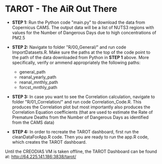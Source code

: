 
# TAROT - The AiR Out There

* **STEP 1:** Run the Python code "main.py" to download the data from Copernicus CAMS. The output data will be a list of NUTS3 regions with values for the Number of Dangerous Days due to high concentrations of PM2.5
  
* **STEP 2:** Navigate to folder "R/00_General/" and run code ImportDatasets.R. Make sure the paths at the top of the code point to the path of the data downloaded from Python in **STEP 1** above. More specifically, verify or ammend appropriately the following paths:
  * general_path
  * reanal_yearly_path
  * reanal_mnthly_path
  * forcst_mnthly_path

* **STEP 3:** In case you want to see the Correlation calculation, navigate to folder "R/01_Correlation/" and run code Correlation_Code.R. This produces the Correlation plot but most importantly also produces the Correlation Equation coefficients (that are used to estimate the Rate of Premature Deaths from the Number of Dangerous Days as identified from the CAMS data)

* **STEP 4:** In order to recreate the TAROT dashboard, first run the cleanDataForApp.R code. Then you are ready to run the app.R code, which creates the TAROT dashboard.

Until the CREODIAS VM is taken offline, the TAROT Dashboard can be found at: http://64.225.141.186:3838/tarot/
